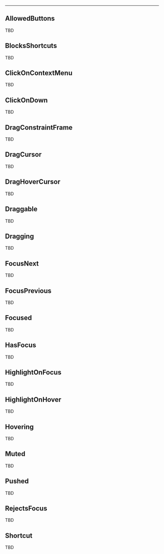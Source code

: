 ___

## AllowedButtons

TBD

## BlocksShortcuts

TBD

## ClickOnContextMenu

TBD

## ClickOnDown

TBD

## DragConstraintFrame

TBD

## DragCursor

TBD

## DragHoverCursor

TBD

## Draggable

TBD

## Dragging

TBD

## FocusNext

TBD

## FocusPrevious

TBD

## Focused

TBD

## HasFocus

TBD

## HighlightOnFocus

TBD

## HighlightOnHover

TBD

## Hovering

TBD

## Muted

TBD

## Pushed

TBD

## RejectsFocus

TBD

## Shortcut

TBD